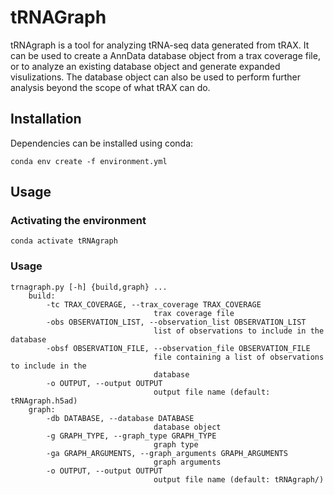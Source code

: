 # tRNAGraph
tRNAgraph is a tool for analyzing tRNA-seq data generated from tRAX. It can be used to create a AnnData database object from a trax coverage file, or to analyze an existing database object and generate expanded visulizations. The database object can also be used to perform further analysis beyond the scope of what tRAX can do.

## Installation
Dependencies can be installed using conda:
```
conda env create -f environment.yml
```

## Usage
### Activating the environment
```
conda activate tRNAgraph
```

### Usage
```
trnagraph.py [-h] {build,graph} ...
    build:
        -tc TRAX_COVERAGE, --trax_coverage TRAX_COVERAGE
                                trax coverage file
        -obs OBSERVATION_LIST, --observation_list OBSERVATION_LIST
                                list of observations to include in the database
        -obsf OBSERVATION_FILE, --observation_file OBSERVATION_FILE
                                file containing a list of observations to include in the
                                database
        -o OUTPUT, --output OUTPUT
                                output file name (default: tRNAgraph.h5ad)
    graph:
        -db DATABASE, --database DATABASE
                                database object
        -g GRAPH_TYPE, --graph_type GRAPH_TYPE
                                graph type
        -ga GRAPH_ARGUMENTS, --graph_arguments GRAPH_ARGUMENTS
                                graph arguments
        -o OUTPUT, --output OUTPUT
                                output file name (default: tRNAgraph/)
```
